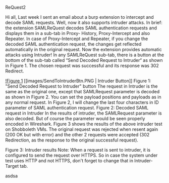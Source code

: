 ﻿ReQuest2

Hi all,
Last week I sent an email about a burp extension to intercept and decode SAML requests. Well, now it also supports intruder attacks.
In brief: the extension SAMLReQuest decodes SAML authentication requests and displays them in a sub-tab in Proxy- History, Proxy-Intercept and also Repeater. In case of Proxy-Intercept and Repeater, if you change the decoded SAML authentication request, the changes get reflected automatically in the original request.
Now the extension provides automatic attacks using Intruder!
In any SAMLReQuest sub-tab, there is a button at the bottom of the sub-tab called “Send Decoded Request to Intruder“ as shown in Figure 1. The chosen request was successful and its response was 302 Redirect.

[!Figure 1](images/SendToIntruderBtn.PNG)
[[images/SendToIntruderBtn.PNG | Intruder Button]]
Figure 1: "Send Decoded Request to Intruder" button
The request in Intruder is the same as the original one, except that SAMLRequest parameter is decoded as shown in Figure 2. You can set the payload positions and payloads as in any normal request. In Figure 2, I will change the last four characters in ID parameter of SAML authentication request.
Figure 2: Decoded SAML request in Intruder
In the results of intruder, the SAMLRequest parameter is also decoded. But of course the parameter would be seen properly encoded in Wireshark.
Figure 3 shows the results of the above intruder test on Shobboleth VMs. The original request was rejected when resent again (200 OK but with error) and the other 2 requests were accepted (302 Redirection, as the response to the original successful request).

Figure 3: Intruder results
Note: When a request is sent to intruder, it is configured to send the request over HTTPS. So in case the system under test uses HTTP and not HTTPS, don't forget to change that in Intruder-Target tab.








asdsa
